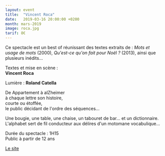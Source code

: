 ```yaml
---
layout: event
title:  "Vincent Roca"
date:   2019-03-16 20:00:00 +0200
month: mars-2019
image: roca.jpg
tarif: 8€
---
```


Ce spectacle est un best of réunissant des textes extraits de : *Mots et usage de mots* (2000), *Qu'est-ce qu'on fait pour Noël ?* (2013), ainsi que plusieurs inédits…  

Textes et mise en scène :  
**Vincent Roca**  

Lumière : **Roland Catella**  


De Appartement à alZheimer  
à chaque lettre son histoire,  
courte ou étoffée,  
le public décidant de l'ordre des séquences…  

Une bougie, une table, une chaise, un tabouret de bar... et un dictionnaire.  
L'alphabet sert de fil conducteur aux délires d'un motomane vocabulique...  

Durée du spectacle : 1H15  
Public à partir de 12 ans  


[Le site](http://www.vincent-roca.com/)

